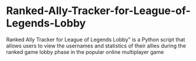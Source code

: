 # Ranked-Ally-Tracker-for-League-of-Legends-Lobby
Ranked Ally Tracker for League of Legends Lobby" is a Python script that allows users to view the usernames and statistics of their allies during the ranked game lobby phase in the popular online multiplayer game
